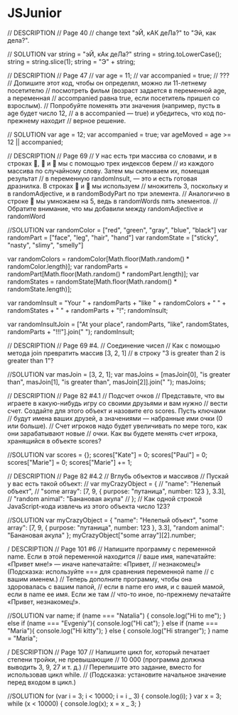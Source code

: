 # JSJunior

// DESCRIPTION
// Page 40
// change text "эЙ, кАК деЛа?" to "Эй, как дела?".

// SOLUTION
var string = "эЙ, кАк деЛа?"
string = string.toLowerCase();
string = string.slice(1);
string = "Э" + string;

// DESCRIPTION
// Page 47
// var age = 11;
// var accompanied = true;
// ???
// Допишите этот код, чтобы он определял, можно ли 11-летнему посетителю
// посмотреть фильм (возраст задается в переменной age, а переменная
// accompanied равна true, если посетитель пришел со взрослым).
// Попробуйте поменять эти значения (например, пусть в age будет число 12,
// а в accompanied — true) и убедитесь, что код по-прежнему находит
// верное решение.

// SOLUTION
var age = 12;
var accompanied = true;
var ageMoved = age >= 12 || accompanied;

// DESCRIPTION
// Page 69
// У нас есть три массива со словами, и в строках ,  и  мы с помощью трех индексов берем
// из каждого массива по случайному слову. Затем мы склеиваем их, помещая результат
// в переменную randomInsult, — это и есть готовая дразнилка. В строках  и  мы используем
// множитель 3, поскольку и в randomAdjective, и в randomBodyPart по три элемента.
// Аналогично в строке  мы умножаем на 5, ведь в randomWords пять элементов.
// Обратите внимание, что мы добавили между randomAdjective и randomWord

//SOLUTION
var randomColor = ["red", "green", "gray", "blue", "black"]
var randomPart = ["face", "leg", "hair", "hand"]
var randomState = ["sticky", "nasty", "slimy", "smelly"]

var randomColors = randomColor[Math.floor(Math.random() * randomColor.length)];
var randomParts = randomPart[Math.floor(Math.random() * randomPart.length)];
var randomStates = randomState[Math.floor(Math.random() * randomState.length)];

var randomInsult = "Your " + randomParts + "like " + randomColors + " " + randomStates + " " + randomParts + "!";
randomInsult;

var randomInsultJoin = ["At your place", randomParts, "like", randomStates, randomParts + "!!!"].join(" ");
randomInsult;

// DESCRIPTION
// Page 69 #4.
// Соединение чисел
// Как с помощью метода join превратить массив [3, 2, 1]
// в строку "3 is greater than 2 is greater than 1"?

//SOLUTION
var masJoin = [3, 2, 1];
var masJoins = [masJoin[0], "is greater than", masJoin[1], "is greater than", masJoin[2]].join(" ");
masJoins;

// DESCRIPTION
// Page 82 #4.1
// Подсчет очков
// Представьте, что вы играете в какую-нибудь игру со своими друзьями и вам нужно
// вести счет. Создайте для этого объект и назовите его scores. Пусть ключами
// будут имена ваших друзей, а значениями — набранные ими очки (0 или больше).
// Счет игроков надо будет увеличивать по мере того, как они зарабатывают новые
// очки. Как вы будете менять счет игрока, хранящийся в объекте scores?

//SOLUTION
var scores = {};
scores["Kate"] = 0;
scores["Paul"] = 0;
scores["Marie"] = 0;
scores["Marie"] += 1;

// DESCRIPTION
// Page 82 #4.2
// Вглубь объектов и массивов
// Пускай у вас есть такой объект:
// var myCrazyObject = {
// "name": "Нелепый объект",
// "some array": [7, 9, { purpose: "путаница", number: 123 }, 3.3],
// "random animal": "Банановая акула"
// };
// Как одной строкой JavaScript-кода извлечь из этого объекта число 123?

//SOLUTION
var myCrazyObject = {
"name": "Нелепый объект",
"some array": [7, 9, { purpose: "путаница", number: 123 }, 3.3],
"random animal": "Банановая акула"
};
myCrazyObject["some array"][2].number;

/ DESCRIPTION
// Page 101 #6
// Напишите программу с переменной name. Если в этой переменной находится
// ваше имя, напечатайте: «Привет мне!» — иначе напечатайте: «Привет,
// незнакомец!» (Подсказка: используйте === для сравнения переменной name
// с вашим именем.)
// Теперь дополните программу, чтобы она здоровалась с вашим папой,
// если в name его имя, и с вашей мамой, если в name ее имя. Если же там
// что-то иное, по-прежнему печатайте «Привет, незнакомец!».

//SOLUTION
var name;
if (name === "Natalia") {
console.log("Hi to me");
} else if (name === "Evgeniy"){
console.log("Hi cat");
} else if (name === "Maria"){
console.log("Hi kitty");
} else {
console.log("Hi stranger");
}
name = "Maria";

/ DESCRIPTION
// Page 107
// Напишите цикл for, который печатает степени тройки, не превышающие
// 10 000 (программа должна выводить 3, 9, 27 и т. д.)
// Перепишите это задание, вместо for использовав цикл while.
// (Подсказка: установите начальное значение перед входом в цикл.)

//SOLUTION
for (var i = 3; i < 10000; i = i _ 3) {
console.log(i);
}
var x = 3;
while (x < 10000) {
console.log(x);
x = x _ 3;
}
